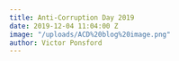 ```yaml
---
title: Anti-Corruption Day 2019
date: 2019-12-04 11:04:00 Z
image: "/uploads/ACD%20blog%20image.png"
author: Victor Ponsford
---
```


